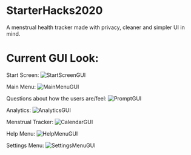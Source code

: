 # StarterHacks2020


A menstrual health tracker made with privacy, cleaner and simpler UI in mind.


# Current GUI Look:
Start Screen:
![StartScreenGUI](https://github.com/humdan123/StarterHacks2020/blob/master/Images/StartScreenGUI.png)

Main Menu:
![MainMenuGUI](https://github.com/humdan123/StarterHacks2020/blob/master/Images/MainMenuGUI.png)

Questions about how the users are/feel:
![PromptGUI](https://github.com/humdan123/StarterHacks2020/blob/master/Images/PromptGUI.png)

Analytics:
![AnalyticsGUI](https://github.com/humdan123/StarterHacks2020/blob/master/Images/AnalyticsGUI.png)

Menstrual Tracker:
![CalendarGUI](https://github.com/humdan123/StarterHacks2020/blob/master/Images/CalendarGUI.png)

Help Menu:
![HelpMenuGUI](https://github.com/humdan123/StarterHacks2020/blob/master/Images/HelpMenuGUI.png)

Settings Menu:
![SettingsMenuGUI](https://github.com/humdan123/StarterHacks2020/blob/master/Images/SettingsMenuGUI.png)
